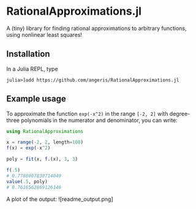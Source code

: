 # RationalApproximations.jl
A (tiny) library for finding rational approximations to arbitrary functions,
using nonlinear least squares!

## Installation
In a Julia REPL, type

```julia-repl
julia>]add https://github.com/angeris/RationalApproximations.jl
```

## Example usage
To approximate the function `exp(-x^2)` in the range `[-2, 2]` with degree-three
polynomials in the numerator and denominator, you can write:
```julia
using RationalApproximations

x = range(-2, 2, length=100)
f(x) = exp(-x^2)

poly = fit(x, f.(x), 3, 3)

f(.5)
# 0.7788007830714049
value(.5, poly)
# 0.7616562869126146
```

A plot of the output:
![readme_output.png]